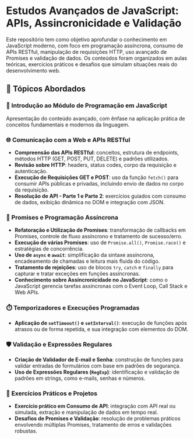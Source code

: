 
# Estudos Avançados de JavaScript: APIs, Assincronicidade e Validação

Este repositório tem como objetivo aprofundar o conhecimento em JavaScript moderno, com foco em programação assíncrona, consumo de APIs RESTful, manipulação de requisições HTTP, uso avançado de Promises e validação de dados. Os conteúdos foram organizados em aulas teóricas, exercícios práticos e desafios que simulam situações reais do desenvolvimento web.

## 🧠 Tópicos Abordados

### 📌 Introdução ao Módulo de Programação em JavaScript
Apresentação do conteúdo avançado, com ênfase na aplicação prática de conceitos fundamentais e modernos da linguagem.

### 🌐 Comunicação com a Web e APIs RESTful
- **Compreensão das APIs RESTful**: conceitos, estrutura de endpoints, métodos HTTP (GET, POST, PUT, DELETE) e padrões utilizados.
- **Revisão sobre HTTP**: headers, status codes, corpo da requisição e autenticação.
- **Execução de Requisições GET e POST**: uso da função `fetch()` para consumir APIs públicas e privadas, incluindo envio de dados no corpo da requisição.
- **Resolução de API - Parte 1 e Parte 2**: exercícios guiados com consumo de dados, exibição dinâmica no DOM e integração com JSON.

### 🔄 Promises e Programação Assíncrona
- **Refatoração e Utilização de Promises**: transformação de callbacks em Promises, controle de fluxo assíncrono e tratamento de sucesso/erro.
- **Execução de várias Promises**: uso de `Promise.all()`, `Promise.race()` e estratégias de concorrência.
- **Uso de `async` e `await`**: simplificação da sintaxe assíncrona, encadeamento de chamadas e leitura mais fluida do código.
- **Tratamento de rejeições**: uso de blocos `try`, `catch` e `finally` para capturar e tratar exceções em funções assíncronas.
- **Conhecimento sobre Assincronicidade no JavaScript**: como o JavaScript gerencia tarefas assíncronas com o Event Loop, Call Stack e Web APIs.

### ⏱️ Temporizadores e Execuções Programadas
- **Aplicação de `setTimeout()` e `setInterval()`**: execução de funções após atrasos ou de forma repetida, e sua integração com elementos do DOM.

### 🛡️ Validação e Expressões Regulares
- **Criação de Validador de E-mail e Senha**: construção de funções para validar entradas de formulários com base em padrões de segurança.
- **Uso de Expressões Regulares (`RegExp`)**: identificação e validação de padrões em strings, como e-mails, senhas e números.

### 🧪 Exercícios Práticos e Projetos
- **Exercício prático em Consumo de API**: integração com API real ou simulada, extração e manipulação de dados em tempo real.
- **Desafios de Promises e Validação**: resolução de problemas práticos envolvendo múltiplas Promises, tratamento de erros e validações robustas.
